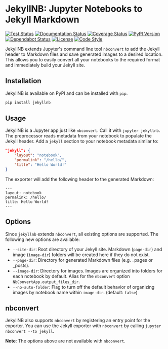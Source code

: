 # JekyllNB: Jupyter Notebooks to Jekyll Markdown

[![Test Status](https://github.com/klane/jekyllnb/workflows/Tests/badge.svg)](https://github.com/klane/jekyllnb/actions)
[![Documentation Status](https://img.shields.io/readthedocs/jekyllnb.svg?label=Docs&logo=read%20the%20docs)](https://jekyllnb.readthedocs.io/en/latest)
[![Coverage Status](https://img.shields.io/codecov/c/github/klane/jekyllnb.svg?label=Coverage&logo=codecov)](https://codecov.io/gh/klane/jekyllnb)
[![PyPI Version](https://img.shields.io/pypi/v/jekyllnb?label=Version&logo=pypi)](https://pypi.org/project/jekyllnb)
[![Dependabot Status](https://api.dependabot.com/badges/status?host=github&repo=klane/jekyllnb)](https://dependabot.com)
[![License](https://img.shields.io/github/license/klane/jekyllnb.svg?label=License)](LICENSE)
[![Code Style](https://img.shields.io/badge/Code%20Style-black-000000.svg)](https://github.com/psf/black)

JekyllNB extends Jupyter's command line tool `nbconvert` to add the Jekyll header to Markdown files and save generated images to a desired location.
This allows you to easily convert all your notebooks to the required format and immediately build your Jekyll site.

## Installation

JekyllNB is available on PyPI and can be installed with `pip`.

```bash
pip install jekyllnb
```

## Usage

JekyllNB is a Jupyter app just like `nbconvert`. Call it with `jupyter jekyllnb`.
The preprocessor reads metadata from your notebook to populate the Jekyll header.
Add a `jekyll` section to your notebook metadata similar to:

```json
"jekyll": {
    "layout": "notebook",
    "permalink": "/hello/",
    "title": "Hello World!"
}
```

The exporter will add the following header to the generated Markdown:

```text
---
layout: notebook
permalink: /hello/
title: Hello World!
---
```

## Options

Since `jekyllnb` extends `nbconvert`, all existing options are supported. The following new options are available:

- `--site-dir`: Root directory of your Jekyll site. Markdown (`page-dir`) and image (`image-dir`) folders will be created here if they do not exist.
- `--page-dir`: Directory for generated Markdown files (e.g. _pages or _posts).
- `--image-dir`: Directory for images. Images are organized into folders for each notebook by default.
Alias for the `nbconvert` option `NbConvertApp.output_files_dir`.
- `--no-auto-folder`: Flag to turn off the default behavior of organizing images by notebook name within `image-dir`. (default: `false`)

## nbconvert

JekyllNB also supports `nbconvert` by registering an entry point for the exporter.
You can use the Jekyll exporter with `nbconvert` by calling `jupyter nbconvert --to jekyll`.

**Note**: The options above are not available with `nbconvert`.
